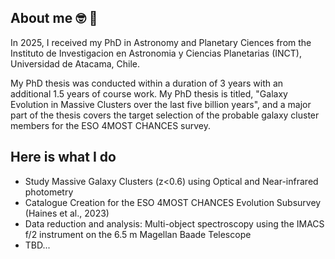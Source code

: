 ## About me 🤓 👋

In 2025, I received my PhD in Astronomy and Planetary Ciences from the Instituto de Investigacion en Astronomia y Ciencias Planetarias (INCT), Universidad de Atacama, Chile.

My PhD thesis was conducted within a duration of 3 years with an additional 1.5 years of course work. My PhD thesis is titled, "Galaxy Evolution in Massive Clusters over the
last five billion years", and a major part of the thesis covers the target selection of the probable galaxy cluster members for the ESO 4MOST CHANCES survey.

## Here is what I do

- Study Massive Galaxy Clusters (z<0.6) using Optical and Near-infrared photometry
- Catalogue Creation for the ESO 4MOST CHANCES Evolution Subsurvey (Haines et al., 2023)
- Data reduction and analysis: Multi-object spectroscopy using the IMACS f/2 instrument on the 6.5 m Magellan Baade Telescope
- TBD...

<!--<picture>
 <source media="(prefers-color-scheme: dark)" srcset="YOUR-DARKMODE-IMAGE">
 <source media="(prefers-color-scheme: light)" srcset="YOUR-LIGHTMODE-IMAGE">
 <img alt="YOUR-ALT-TEXT" src="YOUR-DEFAULT-IMAGE">
</picture>

<details>
<summary>My top THINGS-TO-RANK</summary>

YOUR TABLE

</details>

**bmamrutha/bmamrutha** is a ✨ _special_ ✨ repository because its `README.md` (this file) appears on your GitHub profile.

Here are some ideas to get you started:

- 🔭 I’m currently working on ...
- 🌱 I’m currently learning ...
- 👯 I’m looking to collaborate on ...
- 🤔 I’m looking for help with ...
- 💬 Ask me about ...
- 📫 How to reach me: ...
- 😄 Pronouns: ...
- ⚡ Fun fact: ...
-->
